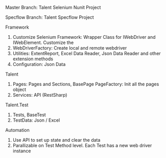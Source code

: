 Master Branch: Talent Selenium Nunit Project

Specflow Branch: Talent Specflow Project


Framework
1. Customize Selenium Framework: 
    Wrapper Class for IWebDriver and IWebElement. Customize the 
2. WebDriverFactory: Create local and remote webdriver
3. Utilities: ExtentReport, Excel Data Reader, Json Data Reader and other extension methods
4. Configuration: Json Data

Talent
1. Pages:
    Pages and Sections, BasePage
    PageFactory: Init all the pages object
2. Services:
    API (RestSharp)

Talent.Test
1. Tests, BaseTest
2. TestData: Json / Excel

Automation
1. Use API to set up state and clear the data
2. Parallizable on Test Method level. Each Test has a new web driver instance

